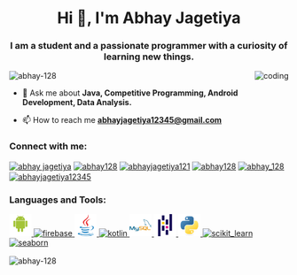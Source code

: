 <h1 align="center">Hi 👋, I'm Abhay Jagetiya</h1>
<h3 align="center">I am a student and a passionate programmer with a curiosity of learning new things.</h3>

<img align="right" alt="coding" widht="400" src="https://media4.giphy.com/media/qgQUggAC3Pfv687qPC/giphy.gif?cid=ecf05e47goqo85omixhj1p94zo4f5yogjuvhbcnw75y0q936&rid=giphy.gif&ct=g">

<p align="left"> <img src="https://komarev.com/ghpvc/?username=abhay-128&label=Profile%20views&color=0e75b6&style=flat" alt="abhay-128" /> </p>

- 💬 Ask me about **Java, Competitive Programming, Android Development, Data Analysis.**

- 📫 How to reach me **abhayjagetiya12345@gmail.com**

<h3 align="left">Connect with me:</h3>
<p align="left">
<a href="www.linkedin.com/in/abhay-jagetiya-717620208" target="blank"><img align="center" src="https://raw.githubusercontent.com/rahuldkjain/github-profile-readme-generator/master/src/images/icons/Social/linked-in-alt.svg" alt="abhay jagetiya" height="30" width="40" /></a>
<a href="https://www.codechef.com/users/abhay128" target="blank"><img align="center" src="https://cdn.jsdelivr.net/npm/simple-icons@3.1.0/icons/codechef.svg" alt="abhay128" height="30" width="40" /></a>
<a href="https://www.hackerrank.com/abhayjagetiya121" target="blank"><img align="center" src="https://raw.githubusercontent.com/rahuldkjain/github-profile-readme-generator/master/src/images/icons/Social/hackerrank.svg" alt="abhayjagetiya121" height="30" width="40" /></a>
<a href="https://codeforces.com/profile/abhay128" target="blank"><img align="center" src="https://raw.githubusercontent.com/rahuldkjain/github-profile-readme-generator/master/src/images/icons/Social/codeforces.svg" alt="abhay128" height="30" width="40" /></a>
<a href="https://www.leetcode.com/abhay_128" target="blank"><img align="center" src="https://raw.githubusercontent.com/rahuldkjain/github-profile-readme-generator/master/src/images/icons/Social/leet-code.svg" alt="abhay_128" height="30" width="40" /></a>
<a href="https://auth.geeksforgeeks.org/user/abhayjagetiya12345" target="blank"><img align="center" src="https://raw.githubusercontent.com/rahuldkjain/github-profile-readme-generator/master/src/images/icons/Social/geeks-for-geeks.svg" alt="abhayjagetiya12345" height="30" width="40" /></a>
</p>

<h3 align="left">Languages and Tools:</h3>
<p align="left"> <a href="https://developer.android.com" target="_blank" rel="noreferrer"> <img src="https://raw.githubusercontent.com/devicons/devicon/master/icons/android/android-original-wordmark.svg" alt="android" width="40" height="40"/> </a> <a href="https://firebase.google.com/" target="_blank" rel="noreferrer"> <img src="https://www.vectorlogo.zone/logos/firebase/firebase-icon.svg" alt="firebase" width="40" height="40"/> </a> <a href="https://www.java.com" target="_blank" rel="noreferrer"> <img src="https://raw.githubusercontent.com/devicons/devicon/master/icons/java/java-original.svg" alt="java" width="40" height="40"/> </a> <a href="https://kotlinlang.org" target="_blank" rel="noreferrer"> <img src="https://www.vectorlogo.zone/logos/kotlinlang/kotlinlang-icon.svg" alt="kotlin" width="40" height="40"/> </a> <a href="https://www.mysql.com/" target="_blank" rel="noreferrer"> <img src="https://raw.githubusercontent.com/devicons/devicon/master/icons/mysql/mysql-original-wordmark.svg" alt="mysql" width="40" height="40"/> </a> <a href="https://pandas.pydata.org/" target="_blank" rel="noreferrer"> <img src="https://raw.githubusercontent.com/devicons/devicon/2ae2a900d2f041da66e950e4d48052658d850630/icons/pandas/pandas-original.svg" alt="pandas" width="40" height="40"/> </a> <a href="https://www.python.org" target="_blank" rel="noreferrer"> <img src="https://raw.githubusercontent.com/devicons/devicon/master/icons/python/python-original.svg" alt="python" width="40" height="40"/> </a> <a href="https://scikit-learn.org/" target="_blank" rel="noreferrer"> <img src="https://upload.wikimedia.org/wikipedia/commons/0/05/Scikit_learn_logo_small.svg" alt="scikit_learn" width="40" height="40"/> </a> <a href="https://seaborn.pydata.org/" target="_blank" rel="noreferrer"> <img src="https://seaborn.pydata.org/_images/logo-mark-lightbg.svg" alt="seaborn" width="40" height="40"/> </a> </p>

<p><img align="center" src="https://github-readme-stats.vercel.app/api/top-langs?username=abhay-128&show_icons=true&locale=en&layout=compact" alt="abhay-128" /></p>
